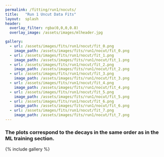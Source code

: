 ```yaml
---
permalink: /fitting/run1/nocuts/
title:   "Run 1 Uncut Data Fits"
layout:  splash
header:
  overlay_filter: rgba(0,0,0,0.8)
  overlay_image: /assets/images/mlheader.jpg

gallery:
  - url: /assets/images/fits/run1/nocut/fit_0.png
    image_path: /assets/images/fits/run1/nocut/fit_0.png
  - url: /assets/images/fits/run1/nocut/fit_1.png
    image_path: /assets/images/fits/run1/nocut/fit_1.png
  - url: /assets/images/fits/run1/nocut/fit_2.png
    image_path: /assets/images/fits/run1/nocut/fit_2.png
  - url: /assets/images/fits/run1/nocut/fit_3.png
    image_path: /assets/images/fits/run1/nocut/fit_3.png
  - url: /assets/images/fits/run1/nocut/fit_4.png
    image_path: /assets/images/fits/run1/nocut/fit_4.png
  - url: /assets/images/fits/run1/nocut/fit_5.png
    image_path: /assets/images/fits/run1/nocut/fit_5.png
  - url: /assets/images/fits/run1/nocut/fit_6.png
    image_path: /assets/images/fits/run1/nocut/fit_6.png
  - url: /assets/images/fits/run1/nocut/fit_7.png
    image_path: /assets/images/fits/run1/nocut/fit_7.png
---
```


### The plots correspond to the decays in the same order as in the ML training section.
{% include gallery %}
